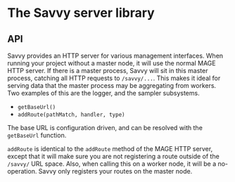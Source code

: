 # The Savvy server library

## API

Savvy provides an HTTP server for various management interfaces. When running your project without
a master node, it will use the normal MAGE HTTP server. If there is a master process, Savvy will sit
in this master process, catching all HTTP requests to `/savvy/...`. This makes it ideal for serving
data that the master process may be aggregating from workers. Two examples of this are the logger,
and the sampler subsystems.

* `getBaseUrl()`
* `addRoute(pathMatch, handler, type)`

The base URL is configuration driven, and can be resolved with the `getBaseUrl` function.

`addRoute` is identical to the `addRoute` method of the MAGE HTTP server, except that it will make
sure you are not registering a route outside of the `/savvy/` URL space. Also, when calling this on
a worker node, it will be a no-operation. Savvy only registers your routes on the master node.
